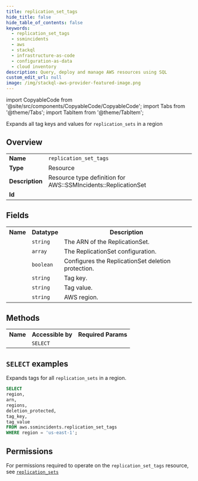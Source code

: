 ```yaml
---
title: replication_set_tags
hide_title: false
hide_table_of_contents: false
keywords:
  - replication_set_tags
  - ssmincidents
  - aws
  - stackql
  - infrastructure-as-code
  - configuration-as-data
  - cloud inventory
description: Query, deploy and manage AWS resources using SQL
custom_edit_url: null
image: /img/stackql-aws-provider-featured-image.png
---
```


import CopyableCode from '@site/src/components/CopyableCode/CopyableCode';
import Tabs from '@theme/Tabs';
import TabItem from '@theme/TabItem';

Expands all tag keys and values for <code>replication_sets</code> in a region

## Overview
<table>
<tbody>
<tr><td><b>Name</b></td><td><code>replication_set_tags</code></td></tr>
<tr><td><b>Type</b></td><td>Resource</td></tr>
<tr><td><b>Description</b></td><td>Resource type definition for AWS::SSMIncidents::ReplicationSet</td></tr>
<tr><td><b>Id</b></td><td><CopyableCode code="aws.ssmincidents.replication_set_tags" /></td></tr>
</tbody>
</table>

## Fields
<table>
<tbody>
<tr><th>Name</th><th>Datatype</th><th>Description</th></tr><tr><td><CopyableCode code="arn" /></td><td><code>string</code></td><td>The ARN of the ReplicationSet.</td></tr>
<tr><td><CopyableCode code="regions" /></td><td><code>array</code></td><td>The ReplicationSet configuration.</td></tr>
<tr><td><CopyableCode code="deletion_protected" /></td><td><code>boolean</code></td><td>Configures the ReplicationSet deletion protection.</td></tr>
<tr><td><CopyableCode code="tag_key" /></td><td><code>string</code></td><td>Tag key.</td></tr>
<tr><td><CopyableCode code="tag_value" /></td><td><code>string</code></td><td>Tag value.</td></tr>
<tr><td><CopyableCode code="region" /></td><td><code>string</code></td><td>AWS region.</td></tr>
</tbody>
</table>

## Methods

<table>
<tbody>
  <tr>
    <th>Name</th>
    <th>Accessible by</th>
    <th>Required Params</th>
  </tr>
  <tr>
    <td><CopyableCode code="list_resources" /></td>
    <td><code>SELECT</code></td>
    <td><CopyableCode code="region" /></td>
  </tr>
</tbody>
</table>

## `SELECT` examples
Expands tags for all <code>replication_sets</code> in a region.
```sql
SELECT
region,
arn,
regions,
deletion_protected,
tag_key,
tag_value
FROM aws.ssmincidents.replication_set_tags
WHERE region = 'us-east-1';
```


## Permissions

For permissions required to operate on the <code>replication_set_tags</code> resource, see <a href="/services/ssmincidents/replication_sets/#permissions"><code>replication_sets</code></a>

